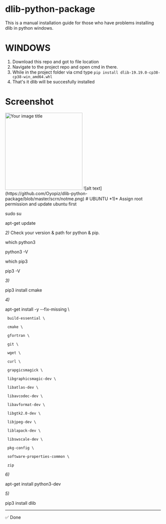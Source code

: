 # dlib-python-package
This is a manual installation guide for those who have problems installing dlib in python windows. 

# WINDOWS
1. Download this repo and got to file location
2. Navigate to the project repo and open cmd in there.
3. While in the project folder via cmd type ```pip install dlib-19.19.0-cp38-cp38-win_amd64.whl```
4. That's it dlib will be succesfully installed
# Screenshot
<img src="https://github.com/Oyopiz/dlib-python-package/blob/master/scrn/notme.png" alt="Your image title" width="250"/>
![alt text](https://github.com/Oyopiz/dlib-python-package/blob/master/scrn/notme.png)
# UBUNTU
 *1)* Assign root permission and update ubuntu first

 sudo su

 apt-get update


 *2)* Check your version & path for python & pip.

 which python3



 python3 -V



 which pip3



 pip3 -V


 *3)*

 pip3 install cmake


 *4)*

 apt-get install -y --fix-missing \

     build-essential \

     cmake \

     gfortran \

     git \

     wget \

     curl \

     grapgicsmagick \

     libgraphicsmagic-dev \

     libatlas-dev \

     libavcodec-dev \

     libavformat-dev \

     libgtk2.0-dev \

     libjpeg-dev \

     liblapack-dev \

     libswscale-dev \

     pkg-config \

     software-properties-common \

     zip


 *6)*

 apt-get install python3-dev


 *5)*

 pip3 install dlib


 ------------------------------

 ✅ Done
